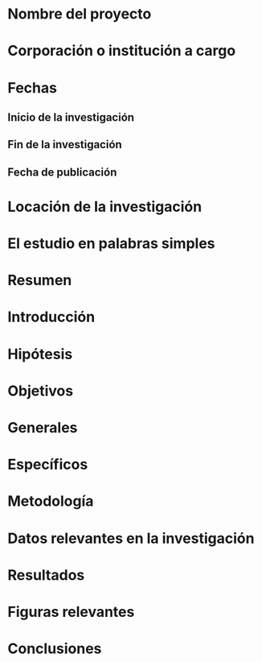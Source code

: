 # Nombre del proyecto
# Corporación o institución a cargo
# Fechas
## Inicio de la investigación
## Fin de la investigación
## Fecha de publicación
# Locación de la investigación

# El estudio en palabras simples
# Resumen

# Introducción

# Hipótesis
# Objetivos
# Generales
# Específicos

# Metodología

# Datos relevantes en la investigación
# Resultados
# Figuras relevantes
# Conclusiones
